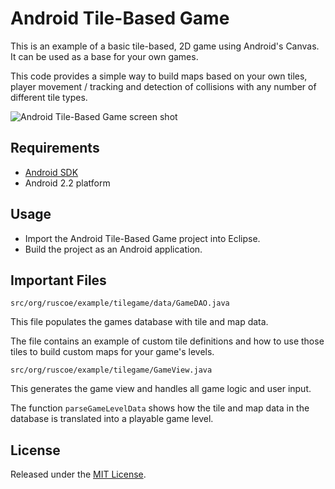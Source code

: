 # Android Tile-Based Game

This is an example of a basic tile-based, 2D game using Android's Canvas. It can be used as a base for your own games.

This code provides a simple way to build maps based on your own tiles, player movement / tracking and detection of collisions with any number of different tile types.

![Android Tile-Based Game screen shot](http://ruscoe.org/assets/images/misc/github/android-tile-game.png)

## Requirements

* [Android SDK](http://developer.android.com/sdk/index.html)
* Android 2.2 platform

## Usage

* Import the Android Tile-Based Game project into Eclipse.
* Build the project as an Android application.

## Important Files

```
src/org/ruscoe/example/tilegame/data/GameDAO.java
```

This file populates the games database with tile and map data.

The file contains an example of custom tile definitions and how to use those tiles to build custom maps for your game's levels.

```
src/org/ruscoe/example/tilegame/GameView.java
```

This generates the game view and handles all game logic and user input.

The function ```parseGameLevelData``` shows how the tile and map data in the database is translated into a playable game level.

## License

Released under the [MIT License](http://www.opensource.org/licenses/mit-license.php).
